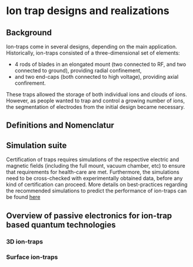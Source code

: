 # Ion trap designs and realizations

## Background

Ion-traps come in several designs, depending on the main application. Historically, ion-traps consisted of a three-dimensional set of elements:
* 4 rods of blades in an elongated mount (two connected to RF, and two connected to ground), providing radial confinement,
* and two end-caps (both connected to high voltage), providing axial confirement.

These traps allowed the storage of both individual ions and clouds of ions. However, as people wanted to trap and control a growing number of ions, the segmentation of electrodes from the initial design became necessary.

## Definitions and Nomenclatur

## Simulation suite

Certification of traps requires simulations of the respective electric and magnetic fields (including the full mount, vacuum chamber, etc) to ensure that requirements for health-care are met. Furthermore, the simulations need to be cross-checked with experimentally obtained data, before any kind of certification can proceed. More details on best-practices regarding the recommended simulations to predict the performance of ion-traps can be found [here](ion_trap_simulation_suite.md)

## Overview of passive electronics for ion-trap based quantum technologies

### 3D ion-traps

### Surface ion-traps
